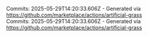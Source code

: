 Commits: 2025-05-29T14:20:33.606Z - Generated via https://github.com/marketplace/actions/artificial-grass
<br>
Commits: 2025-05-29T14:20:33.606Z - Generated via https://github.com/marketplace/actions/artificial-grass
<br>
